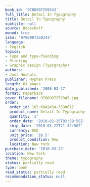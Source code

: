 ```yaml
---
book_id: '9780907259343'
full_title: Detail In Typography
title: Detail In Typography
subtitle: null
source: Bookshelf
owned: true
isbn: '9780907259343'
language:
- English
topics:
- Type and type-founding
- Printing
- Graphic design (Typography)
authors:
- Jost Hochuli
publisher: Hyphen Press
length: 61 pages
date_published: '2008-02-27'
format: Paperback
cover_filename: 9780907259343.jpg
order:
  order_id: 105-6042434-3530617
  product_name: Detail In Typography
  quantity: '1'
  order_date: '2010-02-25T02:59:58Z'
  ship_date: '2010-03-22T21:32:58Z'
  currency: USD
  unit_price: '16.5'
  product_condition: New
  location: New York
purchase_date: '2010-03-22'
location: New York
theme: typography
status: partially read
type: book
read_status: partially read
recommendation_status: null
---
```


